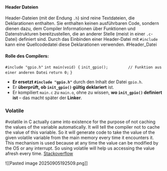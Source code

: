#### Header Dateien 
Header-Dateien (mit der Endung `.h`) sind reine Textdateien, die Deklarationen enthalten. Sie enthalten keinen ausführbaren Code, sondern dienen dazu, dem Compiler Informationen über Funktionen und Datenstrukturen bereitzustellen, die an anderer Stelle (meist in einer `.c`-Datei) definiert sind. Durch das Einbinden einer Header-Datei mit `#include` kann eine Quellcodedatei diese Deklarationen verwenden.
#Header_Datei

#### Rolle des Compilers:
`#include "gpio.h"`
`int main(void) {`
    `init_gpio();         // Funktion aus einer anderen Datei`
    `return 0;`
`}`

- **Er ersetzt `#include "gpio.h"`** durch den Inhalt der Datei `gpio.h`.
- Er **überprüft, ob `init_gpio()` gültig deklariert** ist.
- Er kompiliert `main.c` zu `main.o`, ohne zu wissen, **wo `init_gpio()` definiert ist** – das macht später der **Linker**.

### Volatile
#volatile in C actually came into existence for the purpose of not caching the values of the variable automatically. It will tell the compiler not to cache the value of this variable. So it will generate code to take the value of the given volatile variable from the main memory every time it encounters it. This mechanism is used because at any time the value can be modified by the OS or any interrupt. So using volatile will help us accessing the value afresh every time.
[Stackoverflow](https://stackoverflow.com/questions/246127/why-is-volatile-needed-in-c)


![[Pasted image 20250905192509.png]]